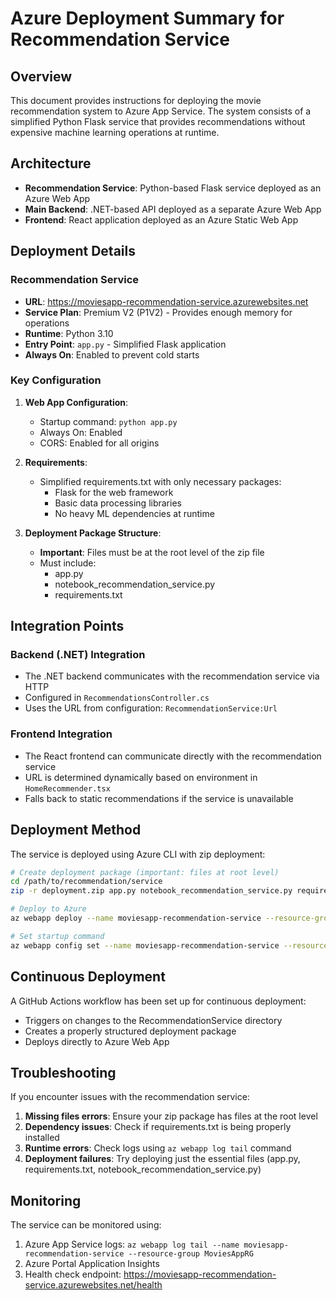 # Azure Deployment Summary for Recommendation Service

## Overview
This document provides instructions for deploying the movie recommendation system to Azure App Service. The system consists of a simplified Python Flask service that provides recommendations without expensive machine learning operations at runtime.

## Architecture
- **Recommendation Service**: Python-based Flask service deployed as an Azure Web App
- **Main Backend**: .NET-based API deployed as a separate Azure Web App
- **Frontend**: React application deployed as an Azure Static Web App

## Deployment Details

### Recommendation Service
- **URL**: https://moviesapp-recommendation-service.azurewebsites.net
- **Service Plan**: Premium V2 (P1V2) - Provides enough memory for operations
- **Runtime**: Python 3.10
- **Entry Point**: `app.py` - Simplified Flask application
- **Always On**: Enabled to prevent cold starts

### Key Configuration
1. **Web App Configuration**:
   - Startup command: `python app.py`
   - Always On: Enabled
   - CORS: Enabled for all origins

2. **Requirements**:
   - Simplified requirements.txt with only necessary packages:
     - Flask for the web framework
     - Basic data processing libraries
     - No heavy ML dependencies at runtime

3. **Deployment Package Structure**:
   - **Important**: Files must be at the root level of the zip file
   - Must include:
     - app.py
     - notebook_recommendation_service.py
     - requirements.txt

## Integration Points

### Backend (.NET) Integration
- The .NET backend communicates with the recommendation service via HTTP
- Configured in `RecommendationsController.cs`
- Uses the URL from configuration: `RecommendationService:Url`

### Frontend Integration
- The React frontend can communicate directly with the recommendation service
- URL is determined dynamically based on environment in `HomeRecommender.tsx`
- Falls back to static recommendations if the service is unavailable

## Deployment Method
The service is deployed using Azure CLI with zip deployment:
```bash
# Create deployment package (important: files at root level)
cd /path/to/recommendation/service
zip -r deployment.zip app.py notebook_recommendation_service.py requirements.txt

# Deploy to Azure
az webapp deploy --name moviesapp-recommendation-service --resource-group MoviesAppRG --src-path deployment.zip

# Set startup command
az webapp config set --name moviesapp-recommendation-service --resource-group MoviesAppRG --startup-file "python app.py"
```

## Continuous Deployment
A GitHub Actions workflow has been set up for continuous deployment:
- Triggers on changes to the RecommendationService directory
- Creates a properly structured deployment package
- Deploys directly to Azure Web App

## Troubleshooting
If you encounter issues with the recommendation service:

1. **Missing files errors**: Ensure your zip package has files at the root level
2. **Dependency issues**: Check if requirements.txt is being properly installed
3. **Runtime errors**: Check logs using `az webapp log tail` command
4. **Deployment failures**: Try deploying just the essential files (app.py, requirements.txt, notebook_recommendation_service.py)

## Monitoring
The service can be monitored using:
1. Azure App Service logs: `az webapp log tail --name moviesapp-recommendation-service --resource-group MoviesAppRG`
2. Azure Portal Application Insights
3. Health check endpoint: https://moviesapp-recommendation-service.azurewebsites.net/health
